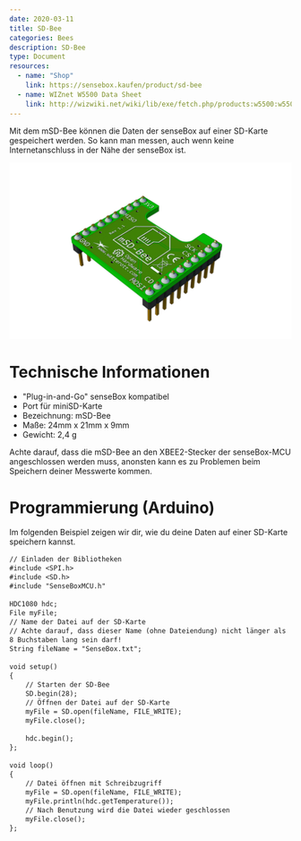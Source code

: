 ```yaml
---
date: 2020-03-11
title: SD-Bee
categories: Bees
description: SD-Bee
type: Document
resources:
  - name: "Shop"
    link: https://sensebox.kaufen/product/sd-bee
  - name: WIZnet W5500 Data Sheet
    link: http://wizwiki.net/wiki/lib/exe/fetch.php/products:w5500:w5500_ds_v109e.pdf
---
```


Mit dem mSD-Bee können die Daten der senseBox auf einer SD-Karte gespeichert werden. So kann man messen, auch wenn keine Internetanschluss in der Nähe der senseBox ist.

![microSD-Bee](https://github.com/sensebox/resources/raw/master/gitbook_pictures/msd_new%20bottom.png)

# Technische Informationen
* "Plug-in-and-Go" senseBox kompatibel
* Port für miniSD-Karte
* Bezeichnung: mSD-Bee
* Maße: 24mm x 21mm x 9mm
* Gewicht: 2,4 g



Achte darauf, dass die mSD-Bee an den XBEE2-Stecker der senseBox-MCU angeschlossen werden muss, anonsten kann es zu Problemen beim Speichern deiner Messwerte kommen.


# Programmierung (Arduino)
Im folgenden Beispiel zeigen wir dir, wie du deine Daten auf einer SD-Karte speichern kannst. 

```arduino
// Einladen der Bibliotheken
#include <SPI.h>
#include <SD.h>
#include "SenseBoxMCU.h"

HDC1080 hdc;
File myFile;
// Name der Datei auf der SD-Karte
// Achte darauf, dass dieser Name (ohne Dateiendung) nicht länger als 8 Buchstaben lang sein darf! 
String fileName = "SenseBox.txt";

void setup()
{ 
    // Starten der SD-Bee
    SD.begin(28);
    // Öffnen der Datei auf der SD-Karte
    myFile = SD.open(fileName, FILE_WRITE);
    myFile.close();

    hdc.begin();
};

void loop()
{
    // Datei öffnen mit Schreibzugriff
    myFile = SD.open(fileName, FILE_WRITE);
    myFile.println(hdc.getTemperature());
    // Nach Benutzung wird die Datei wieder geschlossen
    myFile.close();
};
```

